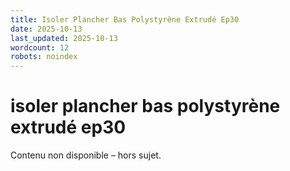 ```yaml
---
title: Isoler Plancher Bas Polystyrène Extrudé Ep30
date: 2025-10-13
last_updated: 2025-10-13
wordcount: 12
robots: noindex
---
```


# isoler plancher bas polystyrène extrudé ep30

Contenu non disponible – hors sujet.